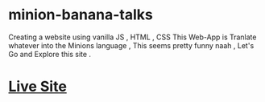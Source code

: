 # minion-banana-talks
Creating a website using vanilla JS , HTML , CSS
This Web-App is Tranlate whatever into the Minions language , This seems pretty funny naah , Let's Go and Explore this site .

# [Live Site](https://minions-bananna-talks.netlify.app/)
